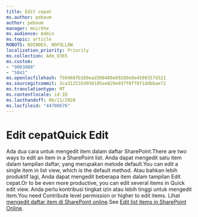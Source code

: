 ```yaml
---
title: Edit cepat
ms.author: pebaum
author: pebaum
manager: mnirkhe
ms.audience: Admin
ms.topic: article
ROBOTS: NOINDEX, NOFOLLOW
localization_priority: Priority
ms.collection: Adm_O365
ms.custom:
- "9003088"
- "5841"
ms.openlocfilehash: f50468fb189ead308488e69288e0e4508357d321
ms.sourcegitcommit: 3ca312535d950105ee829e037f0ff8f1ddbbae72
ms.translationtype: MT
ms.contentlocale: id-ID
ms.lasthandoff: 06/11/2020
ms.locfileid: "44708676"
---
```

# <a name="quick-edit"></a><span data-ttu-id="e38e9-102">Edit cepat</span><span class="sxs-lookup"><span data-stu-id="e38e9-102">Quick Edit</span></span>

<span data-ttu-id="e38e9-103">Ada dua cara untuk mengedit item dalam daftar SharePoint.</span><span class="sxs-lookup"><span data-stu-id="e38e9-103">There are two ways to edit an item in a SharePoint list.</span></span> <span data-ttu-id="e38e9-104">Anda dapat mengedit satu item dalam tampilan daftar, yang merupakan metode default.</span><span class="sxs-lookup"><span data-stu-id="e38e9-104">You can edit a single item in list view, which is the default method.</span></span> <span data-ttu-id="e38e9-105">Atau bahkan lebih produktif lagi, Anda dapat mengedit beberapa item dalam tampilan Edit cepat.</span><span class="sxs-lookup"><span data-stu-id="e38e9-105">Or to be even more productive, you can edit several items in Quick edit view.</span></span> <span data-ttu-id="e38e9-106">Anda perlu kontribusi tingkat izin atau lebih tinggi untuk mengedit item.</span><span class="sxs-lookup"><span data-stu-id="e38e9-106">You need Contribute level permission or higher to edit items.</span></span> <span data-ttu-id="e38e9-107">Lihat [mengedit daftar item di SharePoint online](https://support.microsoft.com/office/dac1a1c3-a80b-4082-ba57-715cf613d0f7).</span><span class="sxs-lookup"><span data-stu-id="e38e9-107">See [Edit list items in SharePoint Online](https://support.microsoft.com/office/dac1a1c3-a80b-4082-ba57-715cf613d0f7).</span></span>
